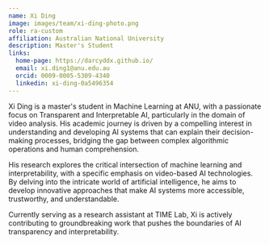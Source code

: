 ```yaml
---
name: Xi Ding
image: images/team/xi-ding-photo.png
role: ra-custom
affiliation: Australian National University
description: Master's Student
links:
  home-page: https://darcyddx.github.io/
  email: xi.ding1@anu.edu.au
  orcid: 0009-0005-5309-4340
  linkedin: xi-ding-0a5496354
---
```


Xi Ding is a master's student in Machine Learning at ANU, with a passionate focus on Transparent and Interpretable AI, particularly in the domain of video analysis. His academic journey is driven by a compelling interest in understanding and developing AI systems that can explain their decision-making processes, bridging the gap between complex algorithmic operations and human comprehension.

His research explores the critical intersection of machine learning and interpretability, with a specific emphasis on video-based AI technologies. By delving into the intricate world of artificial intelligence, he aims to develop innovative approaches that make AI systems more accessible, trustworthy, and understandable. 

Currently serving as a research assistant at TIME Lab, Xi is actively contributing to groundbreaking work that pushes the boundaries of AI transparency and interpretability.

